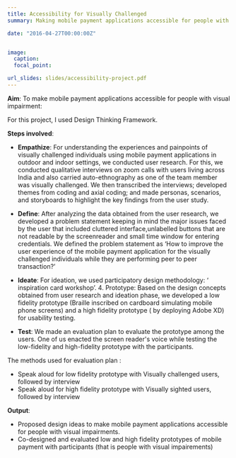 ```yaml
---
title: Accessibility for Visually Challenged
summary: Making mobile payment applications accessible for people with visual impairment

date: "2016-04-27T00:00:00Z"


image:
  caption: 
  focal_point: 

url_slides: slides/accessibility-project.pdf
---
```


**Aim**: To make mobile payment applications accessible for people with visual impairment:

For this project, I used Design Thinking Framework. 

**Steps involved**:
- **Empathize**: For understanding the experiences and painpoints of visually challenged individuals using mobile payment applications in outdoor and indoor settings, we conducted user research. For this, we conducted qualitative interviews on zoom calls with users living across India and also carried auto-ethnography as one of the team member was visually challenged. We then transcribed the interviews; developed themes from coding and axial coding; and made personas, scenarios, and storyboards to highlight the key findings from the user study. 

- **Define**: After analyzing the data obtained from the user research, we developed a problem statement keeping in mind the major issues faced by the user that included cluttered interface,unlabelled buttons that are not readable by the screenreader and small time window for entering credentials. We defined the problem statement as ‘How to improve the user experience of the mobile payment application for the visually challenged individuals while they are performing peer to peer transaction?’

- **Ideate**: For ideation, we used participatory design methodology: ‘ inspiration card workshop’. 4. Prototype: Based on the design concepts obtained from user research and ideation phase, we developed a low fidelity prototype (Braille inscribed on cardboard simulating mobile phone screens) and a high fidelity prototype ( by deploying Adobe XD) for usability testing.

- **Test**: We made an evaluation plan to evaluate the prototype among the users. One of us enacted the screen reader's voice while testing the low-fidelity and high-fidelity prototype with the participants. 

The methods used for evaluation plan : 
- Speak aloud for low fidelity prototype with Visually challenged users, followed by interview 
- Speak aloud for high fidelity prototype with Visually sighted users, followed by interview

**Output**:
- Proposed design ideas to make mobile payment applications accessible for people with visual impairments. 
- Co-designed and evaluated low and high fidelity prototypes of mobile payment with participants (that is people with visual impairements)

